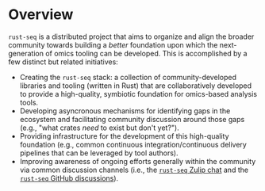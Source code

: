 # Overview

`rust-seq` is a distributed project that aims to organize and align the broader
community towards building a _better_ foundation upon which the next-generation
of omics tooling can be developed. This is accomplished by a few distinct but
related initiatives:

- Creating the `rust-seq` stack: a collection of community-developed libraries
  and tooling (written in Rust) that are collaboratively developed to provide a
  high-quality, symbiotic foundation for omics-based analysis tools.
- Developing asyncronous mechanisms for identifying gaps in the ecosystem and
  facilitating community discussion around those gaps (e.g., "what crates _need_
  to exist but don't yet?").
- Providing infrastructure for the development of this high-quality foundation
  (e.g., common continuous integration/continuous delivery pipelines that can be
  leveraged by tool authors).
- Improving awareness of ongoing efforts generally within the community via
  common discussion channels (i.e., the [`rust-seq` Zulip chat] and the
  [`rust-seq` GitHub discussions]).

[`rust-seq` Zulip chat]: https://rustseq.zulipchat.com/join/e23ago52gswtbnp3azlidfem/
[`rust-seq` GitHub discussions]: https://github.com/orgs/rust-seq/discussions
